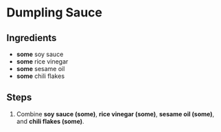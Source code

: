 # Dumpling Sauce


## Ingredients
- **some** soy sauce
- **some** rice vinegar
- **some** sesame oil
- **some** chili flakes

## Steps
1. Combine **soy sauce (some)**, **rice vinegar (some)**, **sesame oil (some)**, and **chili flakes (some)**.
